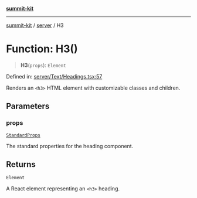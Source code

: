 [**summit-kit**](../../README.md)

***

[summit-kit](../../modules.md) / [server](../README.md) / H3

# Function: H3()

> **H3**(`props`): `Element`

Defined in: [server/Text/Headings.tsx:57](https://github.com/andrewgremlich/summit-kit/blob/d3a8005298067da321a6d201141a869090a11e76/src/react/server/Text/Headings.tsx#L57)

Renders an `<h3>` HTML element with customizable classes and children.

## Parameters

### props

[`StandardProps`](../type-aliases/StandardProps.md)

The standard properties for the heading component.

## Returns

`Element`

A React element representing an `<h3>` heading.
